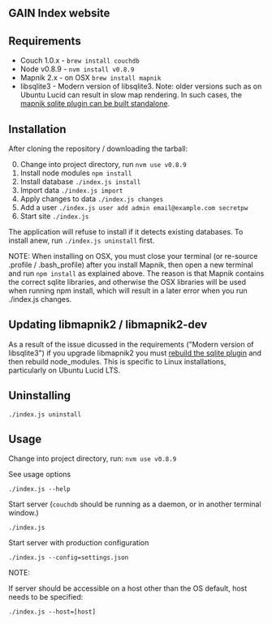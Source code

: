 GAIN Index website
------------------

Requirements
------------

- Couch 1.0.x - `brew install couchdb`
- Node v0.8.9 - `nvm install v0.8.9`
- Mapnik 2.x - on OSX `brew install mapnik`
- libsqlite3 - Modern version of libsqlite3. Note: older versions such as on Ubuntu Lucid can result in slow map rendering. In such cases, the [mapnik sqlite plugin can be built standalone](https://github.com/springmeyer/sqlite3-mapnik).

Installation
------------

After cloning the repository / downloading the tarball:

0. Change into project directory, run `nvm use v0.8.9`
1. Install node modules `npm install`
2. Install database `./index.js install`
3. Import data `./index.js import`
4. Apply changes to data `./index.js changes`
5. Add a user `./index.js user add admin email@example.com secretpw`
6. Start site `./index.js`

The application will refuse to install if it detects existing databases. To
install anew, run `./index.js uninstall` first.

NOTE: When installing on OSX, you must close your terminal (or re-source .profile / .bash_profile) after you install Mapnik, then open a new terminal and run `npm install` as explained above.  The reason is that Mapnik contains the correct sqlite libraries, and otherwise the OSX libraries will be used when running npm install, which will result in a later error when you run ./index.js changes.

Updating libmapnik2 / libmapnik2-dev
------------------------------------

As a result of the issue dicussed in the requirements ("Modern version of libsqlite3") if you upgrade libmapnik2 you must [rebuild the sqlite plugin](https://github.com/springmeyer/sqlite3-mapnik) and then rebuild node_modules.  This is specific to Linux installations, particularly on Ubuntu Lucid LTS.

Uninstalling
------------

    ./index.js uninstall

Usage
-----

Change into project directory, run:
  `nvm use v0.8.9`

See usage options

    ./index.js --help

Start server (`couchdb` should be running as a daemon, or in another terminal window.)

    ./index.js

Start server with production configuration

    ./index.js --config=settings.json

NOTE:

If server should be accessible on a host other than the OS default, host needs
to be specified:

    ./index.js --host=[host]
